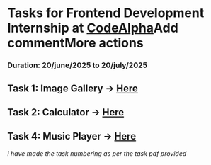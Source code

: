 # Tasks for Frontend Development Internship at [CodeAlpha](https://www.linkedin.com/company/codealpha/)Add commentMore actions
### Duration: 20/june/2025 to 20/july/2025

## Task 1: Image Gallery -> [Here](https://github.com/shaik-mehataz/codealpha_tasks/tree/main/Task1_Image%20Gallery)
## Task 2: Calculator -> [Here](https://github.com/shaik-mehataz/codealpha_tasks/tree/main/Task2_Calculator)
## Task 4: Music Player -> [Here](https://github.com/shaik-mehataz/codealpha_tasks/tree/main/Task4_Music%20Player)

*i have made the task numbering as per the task pdf provided*



